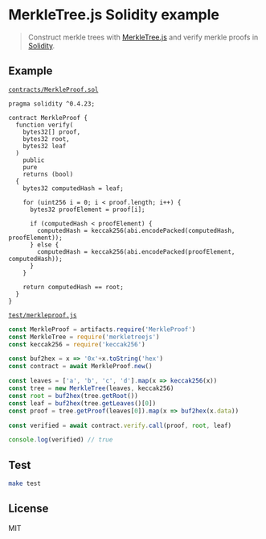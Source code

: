 # MerkleTree.js Solidity example

> Construct merkle trees with [MerkleTree.js](https://github.com/miguelmota/merkletreejs) and verify merkle proofs in [Solidity](https://github.com/ethereum/solidity).

## Example

[`contracts/MerkleProof.sol`](./contracts/MerkleProof.sol)

```solidity
pragma solidity ^0.4.23;

contract MerkleProof {
  function verify(
    bytes32[] proof,
    bytes32 root,
    bytes32 leaf
  )
    public
    pure
    returns (bool)
  {
    bytes32 computedHash = leaf;

    for (uint256 i = 0; i < proof.length; i++) {
      bytes32 proofElement = proof[i];

      if (computedHash < proofElement) {
        computedHash = keccak256(abi.encodePacked(computedHash, proofElement));
      } else {
        computedHash = keccak256(abi.encodePacked(proofElement, computedHash));
      }
    }

    return computedHash == root;
  }
}
```

[`test/merkleproof.js`](./test/merkleproof.js)

```js
const MerkleProof = artifacts.require('MerkleProof')
const MerkleTree = require('merkletreejs')
const keccak256 = require('keccak256')

const buf2hex = x => '0x'+x.toString('hex')
const contract = await MerkleProof.new()

const leaves = ['a', 'b', 'c', 'd'].map(x => keccak256(x))
const tree = new MerkleTree(leaves, keccak256)
const root = buf2hex(tree.getRoot())
const leaf = buf2hex(tree.getLeaves()[0])
const proof = tree.getProof(leaves[0]).map(x => buf2hex(x.data))

const verified = await contract.verify.call(proof, root, leaf)

console.log(verified) // true
```

## Test

```bash
make test
```

## License

MIT
